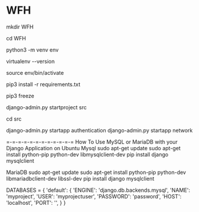 # WFH
mkdir WFH

cd WFH

python3 -m venv env


virtualenv --version


source env/bin/activate

pip3 install -r requirements.txt

pip3 freeze

django-admin.py startproject src

cd src

django-admin.py startapp authentication
django-admin.py startapp network



=-=-=-=-=-=-=-=-=-=-=-=
How To Use MySQL or MariaDB with your Django Application on Ubuntu
Mysql
sudo apt-get update
sudo apt-get install python-pip python-dev libmysqlclient-dev
pip install django mysqlclient



MariaDB
sudo apt-get update
sudo apt-get install python-pip python-dev libmariadbclient-dev libssl-dev
pip install django mysqlclient

DATABASES = {
    'default': {
        'ENGINE': 'django.db.backends.mysql',
        'NAME': 'myproject',
        'USER': 'myprojectuser',
        'PASSWORD': 'password',
        'HOST': 'localhost',
        'PORT': '',
    }
}

